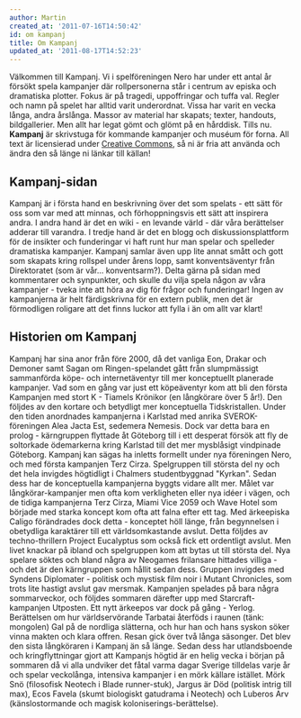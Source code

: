 ```yaml
---
author: Martin
created_at: '2011-07-16T14:50:42'
id: om kampanj
title: Om Kampanj
updated_at: '2011-08-17T14:52:23'
---
```

Välkommen till Kampanj. Vi i spelföreningen Nero har under ett antal år försökt spela kampanjer där rollpersonerna står i centrum av episka och dramatiska plotter. Fokus är på tragedi, uppoffringar och tuffa val. Regler och namn på spelet har alltid varit underordnat. Vissa har varit en vecka långa, andra årslånga. Massor av material har skapats; texter, handouts, bildgallerier. Men allt har legat gömt och glömt på en hårddisk. Tills nu. **Kampanj** är skrivstuga för kommande kampanjer och muséum för forna. All text är licensierad under [Creative Commons], så ni är fria att använda och ändra den så länge ni länkar till källan!

## Kampanj-sidan

Kampanj är i första hand en beskrivning över det som spelats - ett sätt för oss som var med att minnas, och förhoppningsvis ett sätt att inspirera andra. I andra hand är det en wiki - en levande värld - där våra berättelser adderar till varandra. I tredje hand är det en blogg och diskussionsplattform för de insikter och funderingar vi haft runt hur man spelar och spelleder dramatiska kampanjer. Kampanj samlar även upp lite annat smått och gott som skapats kring rollspel under årens lopp, samt konventsäventyr från Direktoratet (som är vår... konventsarm?). Delta gärna på sidan med kommentarer och synpunkter, och skulle du vilja spela någon av våra kampanjer - tveka inte att höra av dig för frågor och funderingar! Ingen av kampanjerna är helt färdigskrivna för en extern publik, men det är förmodligen roligare att det finns luckor att fylla i än om allt var klart!

## Historien om Kampanj

Kampanj har sina anor från före 2000, då det vanliga Eon, Drakar och Demoner samt Sagan om Ringen-spelandet gått från slumpmässigt sammanförda köpe- och internetäventyr till mer konceptuellt planerade kampanjer. Vad som en gång var just ett köpeäventyr kom att bli den första Kampanjen med stort K - Tiamels Krönikor (en långkörare över 5 år!). Den följdes av den kortare och betydligt mer konceptuella Tidskristallen. Under den tiden anordnades kampanjerna i Karlstad med anrika SVEROK-föreningen Alea Jacta Est, sedemera Nemesis. Dock var detta bara en prolog - kärngruppen flyttade åt Göteborg till i ett desperat försök att fly de soltorkade ödemarkerna kring Karlstad till det mer mysblåsigt vindpinade Göteborg. Kampanj kan sägas ha inletts formellt under nya föreningen Nero, och med första kampanjen Terz Cirza. Spelgruppen till största del ny och det hela invigdes högtidligt i Chalmers studentbyggnad "Kyrkan". Sedan dess har de konceptuella kampanjerna byggts vidare allt mer. Målet var långkörar-kampanjer men ofta kom verkligheten eller nya idéer i vägen, och de tidiga kampanjerna Terz Cirza, Miami Vice 2059 och Wave Hotel som började med starka koncept kom ofta att falna efter ett tag. Med ärkeepiska Caligo förändrades dock detta - konceptet höll länge, från begynnelsen i obetydliga karaktärer till ett världsomkastande avslut. Detta följdes av techno-thrillern Project Eucalyptus som också fick ett ordentligt avslut. Men livet knackar på ibland och spelgruppen kom att bytas ut till största del. Nya spelare söktes och bland några av Neogames frilansare hittades villiga - och det är den kärngruppen som hållit sedan dess. Gruppen invigdes med Syndens Diplomater - politisk och mystisk film noir i Mutant Chronicles, som trots lite hastigt avslut gav mersmak. Kampanjen spelades på bara några sommarveckor, och följdes sommaren därefter upp med Starcraft-kampanjen Utposten. Ett nytt ärkeepos var dock på gång - Yerlog. Berättelsen om hur världservörande Tarbatai återföds i raunen (tänk: mongolen) Gal på de nordliga slätterna, och hur han och hans syskon söker vinna makten och klara offren. Resan gick över två långa säsonger. Det blev den sista långköraren i Kampanj än så länge. Sedan dess har utlandsboende och kringflyttningar gjort att Kampanjs högtid är en helig vecka i början på sommaren då vi alla undviker det fåtal varma dagar Sverige tilldelas varje år och spelar veckolånga, intensiva kampanjer i en mörk källare istället. Mörk Snö (filosofisk Neotech i Blade runner-stuk), Jargus är Död (politisk intrig till max), Ecos Favela (skumt biologiskt gatudrama i Neotech) och Luberos Arv (känslostormande och magisk koloniserings-berättelse).

  [Creative Commons]: http://creativecommons.org/licenses/by-nc-sa/3.0/